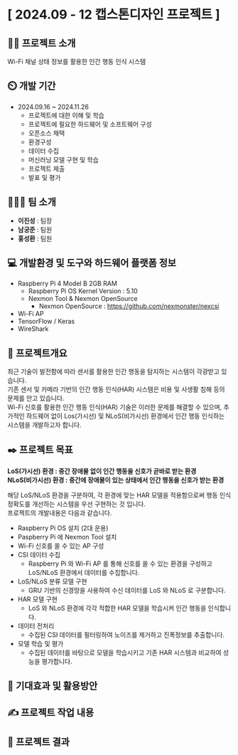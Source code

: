 # [ 2024.09 - 12 캡스톤디자인 프로젝트 ]
## 👨‍🏫 프로젝트 소개
Wi-Fi 채널 상태 정보를 활용한 인간 행동 인식 시스템 

## ⏲️ 개발 기간 
- 2024.09.16 ~ 2024.11.26
  - 프로젝트에 대한 이해 및 학습
  - 프로젝트에 필요한 하드웨어 및 소프트웨어 구성
  - 오픈소스 채택
  - 환경구성
  - 데이터 수집
  - 머신러닝 모델 구현 및 학습
  - 프로젝트 제출
  - 발표 및 평가

## 🧑‍🤝‍🧑 팀 소개
- **이진성** : 팀장
- **남궁준** : 팀원
- **홍성환** : 팀원

## 💻 개발환경 및 도구와 하드웨어 플랫폼 정보
- Raspberry Pi 4 Model B 2GB RAM
  - Raspberry Pi OS Kernel Version : 5.10
  - Nexmon Tool & Nexmon OpenSource
    - Nexmon OpenSource : <https://github.com/nexmonster/nexcsi>
- Wi-Fi AP
- TensorFlow / Keras
- WireShark

## 📌 프로젝트개요
최근 기술이 발전함에 따라 센서를 활용한 인간 행동을 탐지하는 시스템이 각광받고 있습니다. <br>
기존 센서 및 카메라 기반의 인간 행동 인식(HAR) 시스템은 비용 및 사생활 침해 등의 문제를 안고 있습니다. <br>
Wi-Fi 신호를 활용한 인간 행동 인식(HAR) 기술은 이러한 문제를 해결할 수 있으며, 
추가적인 하드웨어 없이 Los(가시선) 및 NLoS(비가시선) 환경에서 인간 행동 인식하는 시스템을 개발하고자 합니다.

## ✒️ 프로젝트 목표
**LoS(가시선) 환경 : 중간 장애물 없이 인간 행동을 신호가 곧바로 받는 환경** <br>
**NLoS(비가시선) 환경 : 중간에 장애물이 있는 상태에서 인간 행동을 신호가 받는 환경** <br>

해당 LoS/NLoS 환경을 구분하여, 각 환경에 맞는 HAR 모델을 적용함으로써 행동 인식 정확도를 개선하는 시스템을 우선 구현하는 것 입니다. <br>
프로젝트의 개발내용은 다음과 같습니다. 
- Raspberry Pi OS 설치 (2대 운용)
- Paspberry Pi 에 Nexmon Tool 설치
- Wi-Fi 신호를 쏠 수 있는 AP 구성
- CSI 데이터 수집
  - Raspberry Pi 와 Wi-Fi AP 를 통해 신호를 쏠 수 있는 환경을 구성하고 LoS/NLoS 환경에서 데이터를 수집합니다.
- LoS/NLoS 분류 모델 구현
  - GRU 기반의 신경망을 사용하여 수신 데이터를 LoS 와 NLoS 로 구분합니다.
- HAR 모델 구현
  - LoS 와 NLoS 환경에 각각 적합한 HAR 모델을 학습시켜 인간 행동을 인식합니다.
- 데이터 전처리
  - 수집된 CSI 데이터를 필터링하여 노이즈를 제거하고 진폭정보를 추출합니다.
- 모델 학습 및 평가
  - 수집된 데이터를 바탕으로 모델을 학습시키고 기존 HAR 시스템과 비교하여 성능을 평가합니다.     

## 📍 기대효과 및 활용방안

## ✍ 프로젝트 작업 내용

## 💾 프로젝트 결과
